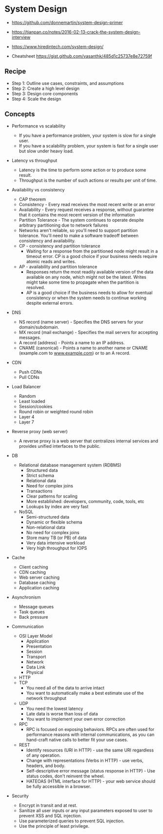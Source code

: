 # System Design

- https://github.com/donnemartin/system-design-primer
- https://tianpan.co/notes/2016-02-13-crack-the-system-design-interview
- https://www.hiredintech.com/system-design/

- Cheatsheet https://gist.github.com/vasanthk/485d1c25737e8e72759f

## Recipe

- Step 1: Outline use cases, constraints, and assumptions
- Step 2: Create a high level design
- Step 3: Design core components
- Step 4: Scale the design

## Concepts

- Performance vs scalability

  - If you have a performance problem, your system is slow for a single user.
  - If you have a scalability problem, your system is fast for a single user but slow under heavy load.

- Latency vs throughput

  - Latency is the time to perform some action or to produce some result.
  - Throughput is the number of such actions or results per unit of time.

- Availability vs consistency

  - CAP theorem
  - Consistency - Every read receives the most recent write or an error
  - Availability - Every request receives a response, without guarantee that it contains the most recent version of the information
  - Partition Tolerance - The system continues to operate despite arbitrary partitioning due to network failures
  - Networks aren't reliable, so you'll need to support partition tolerance. You'll need to make a software tradeoff between consistency and availability.
  - CP - consistency and partition tolerance
    - Waiting for a response from the partitioned node might result in a timeout error. CP is a good choice if your business needs require atomic reads and writes.
  - AP - availability and partition tolerance
    - Responses return the most readily available version of the data available on any node, which might not be the latest. Writes might take some time to propagate when the partition is resolved.
    - AP is a good choice if the business needs to allow for eventual consistency or when the system needs to continue working despite external errors.

- DNS

  - NS record (name server) - Specifies the DNS servers for your domain/subdomain.
  - MX record (mail exchange) - Specifies the mail servers for accepting messages.
  - A record (address) - Points a name to an IP address.
  - CNAME (canonical) - Points a name to another name or CNAME (example.com to www.example.com) or to an A record.

- CDN

  - Push CDNs
  - Pull CDNs

- Load Balancer

  - Random
  - Least loaded
  - Session/cookies
  - Round robin or weighted round robin
  - Layer 4
  - Layer 7

- Reverse proxy (web server)

  - A reverse proxy is a web server that centralizes internal services and provides unified interfaces to the public.

- DB

  - Relational database management system (RDBMS)
    - Structured data
    - Strict schema
    - Relational data
    - Need for complex joins
    - Transactions
    - Clear patterns for scaling
    - More established: developers, community, code, tools, etc
    - Lookups by index are very fast
  - NoSQL
    - Semi-structured data
    - Dynamic or flexible schema
    - Non-relational data
    - No need for complex joins
    - Store many TB (or PB) of data
    - Very data intensive workload
    - Very high throughput for IOPS

- Cache

  - Client caching
  - CDN caching
  - Web server caching
  - Database caching
  - Application caching

- Asynchronism

  - Message queues
  - Task queues
  - Back pressure

- Communication

  - OSI Layer Model
    - Application
    - Presentation
    - Session
    - Transport
    - Network
    - Data Link
    - Physical
  - HTTP
  - TCP
    - You need all of the data to arrive intact
    - You want to automatically make a best estimate use of the network throughput
  - UDP
    - You need the lowest latency
    - Late data is worse than loss of data
    - You want to implement your own error correction
  - RPC
    - RPC is focused on exposing behaviors. RPCs are often used for performance reasons with internal communications, as you can hand-craft native calls to better fit your use cases.
  - REST
    - Identify resources (URI in HTTP) - use the same URI regardless of any operation.
    - Change with representations (Verbs in HTTP) - use verbs, headers, and body.
    - Self-descriptive error message (status response in HTTP) - Use status codes, don't reinvent the wheel.
    - HATEOAS (HTML interface for HTTP) - your web service should be fully accessible in a browser.

- Security
  - Encrypt in transit and at rest.
  - Sanitize all user inputs or any input parameters exposed to user to prevent XSS and SQL injection.
  - Use parameterized queries to prevent SQL injection.
  - Use the principle of least privilege.
